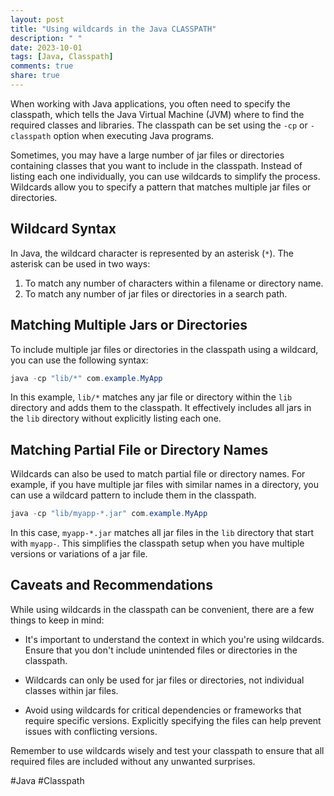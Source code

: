 ```yaml
---
layout: post
title: "Using wildcards in the Java CLASSPATH"
description: " "
date: 2023-10-01
tags: [Java, Classpath]
comments: true
share: true
---
```


When working with Java applications, you often need to specify the classpath, which tells the Java Virtual Machine (JVM) where to find the required classes and libraries. The classpath can be set using the `-cp` or `-classpath` option when executing Java programs.

Sometimes, you may have a large number of jar files or directories containing classes that you want to include in the classpath. Instead of listing each one individually, you can use wildcards to simplify the process. Wildcards allow you to specify a pattern that matches multiple jar files or directories.

## Wildcard Syntax

In Java, the wildcard character is represented by an asterisk (`*`). The asterisk can be used in two ways:

1. To match any number of characters within a filename or directory name.
2. To match any number of jar files or directories in a search path.

## Matching Multiple Jars or Directories

To include multiple jar files or directories in the classpath using a wildcard, you can use the following syntax:

```java
java -cp "lib/*" com.example.MyApp
```

In this example, `lib/*` matches any jar file or directory within the `lib` directory and adds them to the classpath. It effectively includes all jars in the `lib` directory without explicitly listing each one.

## Matching Partial File or Directory Names

Wildcards can also be used to match partial file or directory names. For example, if you have multiple jar files with similar names in a directory, you can use a wildcard pattern to include them in the classpath.

```java
java -cp "lib/myapp-*.jar" com.example.MyApp
```

In this case, `myapp-*.jar` matches all jar files in the `lib` directory that start with `myapp-`. This simplifies the classpath setup when you have multiple versions or variations of a jar file.

## Caveats and Recommendations

While using wildcards in the classpath can be convenient, there are a few things to keep in mind:

- It's important to understand the context in which you're using wildcards. Ensure that you don't include unintended files or directories in the classpath.

- Wildcards can only be used for jar files or directories, not individual classes within jar files.

- Avoid using wildcards for critical dependencies or frameworks that require specific versions. Explicitly specifying the files can help prevent issues with conflicting versions.

Remember to use wildcards wisely and test your classpath to ensure that all required files are included without any unwanted surprises.

#Java #Classpath